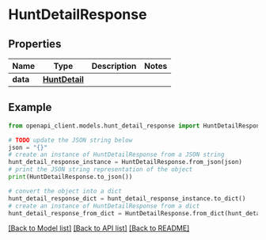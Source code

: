 # HuntDetailResponse


## Properties

Name | Type | Description | Notes
------------ | ------------- | ------------- | -------------
**data** | [**HuntDetail**](HuntDetail.md) |  | 

## Example

```python
from openapi_client.models.hunt_detail_response import HuntDetailResponse

# TODO update the JSON string below
json = "{}"
# create an instance of HuntDetailResponse from a JSON string
hunt_detail_response_instance = HuntDetailResponse.from_json(json)
# print the JSON string representation of the object
print(HuntDetailResponse.to_json())

# convert the object into a dict
hunt_detail_response_dict = hunt_detail_response_instance.to_dict()
# create an instance of HuntDetailResponse from a dict
hunt_detail_response_from_dict = HuntDetailResponse.from_dict(hunt_detail_response_dict)
```
[[Back to Model list]](../README.md#documentation-for-models) [[Back to API list]](../README.md#documentation-for-api-endpoints) [[Back to README]](../README.md)


